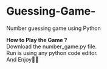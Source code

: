 # Guessing-Game-
Number guessing game using Python

**How to Play the Game ?**\
Download the number_game.py file.\
Run is using any python code editor.\
And Enjoy🤩🤩
